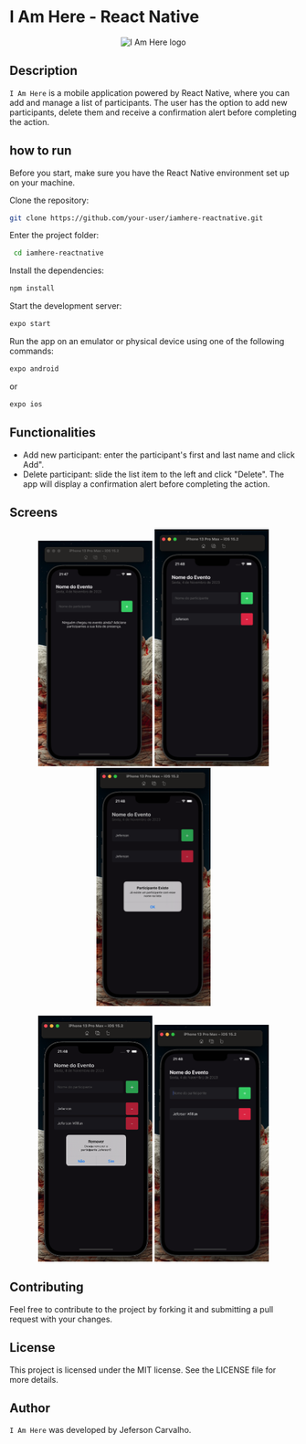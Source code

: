 # I Am Here - React Native

<p align="center">
  <img src="https://d33wubrfki0l68.cloudfront.net/554c3b0e09cf167f0281fda839a5433f2040b349/ecfc9/img/header_logo.svg" alt="I Am Here logo" width="200"/>
</p>

## Description

`I Am Here` is a mobile application powered by React Native, where you can add and manage a list of participants. The user has the option to add new participants, delete them and receive a confirmation alert before completing the action.

## how to run

Before you start, make sure you have the React Native environment set up on your machine.

Clone the repository: 

```bash
git clone https://github.com/your-user/iamhere-reactnative.git
```

Enter the project folder:

```bash
 cd iamhere-reactnative
```
Install the dependencies:

```bash
npm install
```

Start the development server:

```bash
expo start
```

Run the app on an emulator or physical device using one of the following commands:

```bash
expo android
```

or

```bash
expo ios
```

## Functionalities

- Add new participant: enter the participant's first and last name and click Add".
- Delete participant: slide the list item to the left and click "Delete". The app will display a confirmation alert before completing the action.

## Screens

<p align="center">
    <img src="./src/img/screen_1.png" alt="Screen 1" width="200"/>
    <img src="./src/img/screen_2.png" alt="Screen 2" width="200"/>
    <img src="./src/img/screen_3.png" alt="Screen 3" width="200"/>
</p>
<p align="center">
<img src="./src/img/screen_4.png" alt="Screen 4" width="200"/>
    <img src="./src/img/screen_5.png" alt="Screen 5" width="200"/>
</p>


## Contributing

Feel free to contribute to the project by forking it and submitting a pull request with your changes.

## License

This project is licensed under the MIT license. See the LICENSE file for more details.

## Author

`I Am Here` was developed by Jeferson Carvalho.
